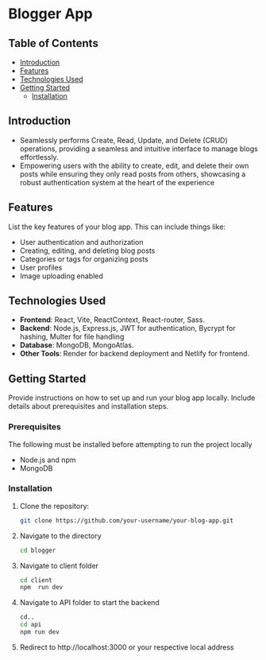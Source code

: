 # Blogger App

## Table of Contents

- [Introduction](#introduction)
- [Features](#features)
- [Technologies Used](#technologies-used)
- [Getting Started](#getting-started)
  - [Installation](#installation) 
## Introduction

- Seamlessly performs Create, Read, Update, and Delete (CRUD) operations, providing a seamless and intuitive
interface to manage blogs effortlessly.
- Empowering users with the ability to create, edit, and delete their own posts while ensuring they only read
posts from others, showcasing a robust authentication system at the heart of the experience
## Features

List the key features of your blog app. This can include things like:

- User authentication and authorization
- Creating, editing, and deleting blog posts
- Categories or tags for organizing posts
- User profiles
- Image uploading enabled

## Technologies Used 

- **Frontend**: React, Vite, ReactContext, React-router, Sass.
- **Backend**:  Node.js, Express.js, JWT for authentication, Bycrypt for hashing, Multer for file handling
- **Database**:  MongoDB, MongoAtlas.
- **Other Tools**: Render for backend deployment and Netlify for frontend.

## Getting Started

Provide instructions on how to set up and run your blog app locally. Include details about prerequisites and installation steps.

### Prerequisites

The following must be installed before attempting to run the project locally
- Node.js and npm
- MongoDB

### Installation

1. Clone the repository:

   ```bash
   git clone https://github.com/your-username/your-blog-app.git

2. Navigate to the directory
    ```bash
    cd blogger
3. Navigate to client folder
    ```bash
    cd client
    npm  run dev
4. Navigate to API folder to start the backend
   ```bash
   cd..
   cd api
   npm run dev

5. Redirect to
    http://localhost:3000 or your respective local address


